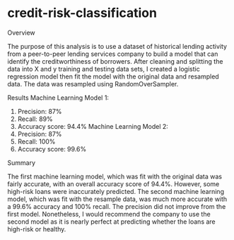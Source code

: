 # credit-risk-classification

Overview

The purpose of this analysis is to use a dataset of historical lending activity from a peer-to-peer lending services company to build a model that can identify the creditworthiness of borrowers. 
After cleaning and splitting the data into X and y training and testing data sets, I created a logistic regression model then fit the model with the original data and resampled data. The data was resampled using RandomOverSampler. 


Results
Machine Learning Model 1:
1.	Precision: 87%
2.	Recall: 89%
3.	Accuracy score: 94.4%
Machine Learning Model 2:
1.	Precision: 87%
2.	Recall: 100%
4.	Accuracy score: 99.6%

Summary

The first machine learning model, which was fit with the original data was fairly accurate, with an overall accuracy score of 94.4%. However, some high-risk loans were inaccurately predicted. The second machine learning model, which was fit with the resample data, was much more accurate with a 99.6% accuracy and 100% recall. The precision did not improve from the first model. Nonetheless, I would recommend the company to use the second model as it is nearly perfect at predicting whether the loans are high-risk or healthy. 

